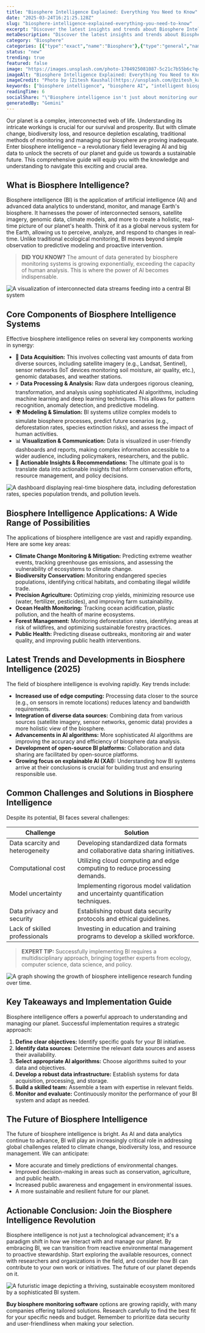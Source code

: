 ```yaml
---
title: "Biosphere Intelligence Explained: Everything You Need to Know"
date: "2025-03-24T16:21:25.128Z"
slug: "biosphere-intelligence-explained-everything-you-need-to-know"
excerpt: "Discover the latest insights and trends about Biosphere Intelligence. This comprehensive guide covers everything you need to know about Biosphere Intelligence in 2025."
metaDescription: "Discover the latest insights and trends about Biosphere Intelligence. This comprehensive guide covers everything you need to know about Biosphere Intellige..."
category: "Biosphere"
categories: [{"type":"exact","name":"Biosphere"},{"type":"general","name":"Environmental Science"},{"type":"medium","name":"Data Analysis"},{"type":"specific","name":"Remote Sensing"},{"type":"niche","name":"Satellite Imagery"}]
status: "new"
trending: true
featured: false
image: "https://images.unsplash.com/photo-1704925081087-5c21c7b55b6c?q=85&w=1200&fit=max&fm=webp&auto=compress"
imageAlt: "Biosphere Intelligence Explained: Everything You Need to Know"
imageCredit: "Photo by [Zitesh Kaushal](https://unsplash.com/@zitesh_kaushal) on Unsplash"
keywords: ["biosphere intelligence", "biosphere AI", "intelligent biosphere", "biosphere monitoring systems", "biosphere data analysis", "biosphere intelligence applications", "buy biosphere monitoring software", "biosphere intelligence research", "what is biosphere intelligence?", "future of biosphere intelligence"]
readingTime: 6
socialShare: "\"Biosphere intelligence isn't just about monitoring our planet; it's about giving Earth a nervous system, allowing us to understand and respond to its needs in real-time.\""
generatedBy: "Gemini"
---
```




Our planet is a complex, interconnected web of life.  Understanding its intricate workings is crucial for our survival and prosperity.  But with climate change, biodiversity loss, and resource depletion escalating, traditional methods of monitoring and managing our biosphere are proving inadequate. Enter biosphere intelligence – a revolutionary field leveraging AI and big data to unlock the secrets of our planet and guide us towards a sustainable future. This comprehensive guide will equip you with the knowledge and understanding to navigate this exciting and crucial area.

## What is Biosphere Intelligence?

Biosphere intelligence (BI) is the application of artificial intelligence (AI) and advanced data analytics to understand, monitor, and manage Earth's biosphere. It harnesses the power of interconnected sensors, satellite imagery, genomic data, climate models, and more to create a holistic, real-time picture of our planet's health.  Think of it as a global nervous system for the Earth, allowing us to perceive, analyze, and respond to changes in real-time.  Unlike traditional ecological monitoring, BI moves beyond simple observation to predictive modeling and proactive intervention.

> **DID YOU KNOW?** The amount of data generated by biosphere monitoring systems is growing exponentially, exceeding the capacity of human analysis.  This is where the power of AI becomes indispensable.

![A visualization of interconnected data streams feeding into a central BI system](https://images.unsplash.com/photo-1559407020-3709c5f4eb77?q=85&w=1200&fit=max&fm=webp&auto=compress)

## Core Components of Biosphere Intelligence Systems

Effective biosphere intelligence relies on several key components working in synergy:

* 🔑 **Data Acquisition:** This involves collecting vast amounts of data from diverse sources, including satellite imagery (e.g., Landsat, Sentinel), sensor networks (IoT devices monitoring soil moisture, air quality, etc.), genomic databases, and weather stations.
* ⚡ **Data Processing & Analysis:** Raw data undergoes rigorous cleaning, transformation, and analysis using sophisticated AI algorithms, including machine learning and deep learning techniques. This allows for pattern recognition, anomaly detection, and predictive modeling.
* 🌍 **Modeling & Simulation:**  BI systems utilize complex models to simulate biosphere processes, predict future scenarios (e.g., deforestation rates, species extinction risks), and assess the impact of human activities.
* 📊 **Visualization & Communication:**  Data is visualized in user-friendly dashboards and reports, making complex information accessible to a wider audience, including policymakers, researchers, and the public.
* 🤖 **Actionable Insights & Recommendations:**  The ultimate goal is to translate data into actionable insights that inform conservation efforts, resource management, and policy decisions.

![A dashboard displaying real-time biosphere data, including deforestation rates, species population trends, and pollution levels.](https://images.unsplash.com/photo-1559407011-0df8dd5991d6?q=85&w=1200&fit=max&fm=webp&auto=compress)

## Biosphere Intelligence Applications: A Wide Range of Possibilities

The applications of biosphere intelligence are vast and rapidly expanding. Here are some key areas:

* **Climate Change Monitoring & Mitigation:** Predicting extreme weather events, tracking greenhouse gas emissions, and assessing the vulnerability of ecosystems to climate change.
* **Biodiversity Conservation:** Monitoring endangered species populations, identifying critical habitats, and combating illegal wildlife trade.
* **Precision Agriculture:** Optimizing crop yields, minimizing resource use (water, fertilizer, pesticides), and improving farm sustainability.
* **Ocean Health Monitoring:** Tracking ocean acidification, plastic pollution, and the health of marine ecosystems.
* **Forest Management:** Monitoring deforestation rates, identifying areas at risk of wildfires, and optimizing sustainable forestry practices.
* **Public Health:** Predicting disease outbreaks, monitoring air and water quality, and improving public health interventions.

## Latest Trends and Developments in Biosphere Intelligence (2025)

The field of biosphere intelligence is evolving rapidly.  Key trends include:

* **Increased use of edge computing:** Processing data closer to the source (e.g., on sensors in remote locations) reduces latency and bandwidth requirements.
* **Integration of diverse data sources:** Combining data from various sources (satellite imagery, sensor networks, genomic data) provides a more holistic view of the biosphere.
* **Advancements in AI algorithms:**  More sophisticated AI algorithms are improving the accuracy and efficiency of biosphere data analysis.
* **Development of open-source BI platforms:**  Collaboration and data sharing are facilitated by open-source platforms.
* **Growing focus on explainable AI (XAI):**  Understanding how BI systems arrive at their conclusions is crucial for building trust and ensuring responsible use.

## Common Challenges and Solutions in Biosphere Intelligence

Despite its potential, BI faces several challenges:

| Challenge                     | Solution                                                                      |
|------------------------------|------------------------------------------------------------------------------|
| Data scarcity and heterogeneity | Developing standardized data formats and collaborative data sharing initiatives. |
| Computational cost            | Utilizing cloud computing and edge computing to reduce processing demands.       |
| Model uncertainty             | Implementing rigorous model validation and uncertainty quantification techniques. |
| Data privacy and security      | Establishing robust data security protocols and ethical guidelines.            |
| Lack of skilled professionals | Investing in education and training programs to develop a skilled workforce.     |

> **EXPERT TIP:**  Successfully implementing BI requires a multidisciplinary approach, bringing together experts from ecology, computer science, data science, and policy.

![A graph showing the growth of biosphere intelligence research funding over time.](https://images.unsplash.com/photo-1559407020-328eb3b23a0a?q=85&w=1200&fit=max&fm=webp&auto=compress)

##  Key Takeaways and Implementation Guide

Biosphere intelligence offers a powerful approach to understanding and managing our planet.  Successful implementation requires a strategic approach:

1. **Define clear objectives:**  Identify specific goals for your BI initiative.
2. **Identify data sources:**  Determine the relevant data sources and assess their availability.
3. **Select appropriate AI algorithms:**  Choose algorithms suited to your data and objectives.
4. **Develop a robust data infrastructure:**  Establish systems for data acquisition, processing, and storage.
5. **Build a skilled team:**  Assemble a team with expertise in relevant fields.
6. **Monitor and evaluate:**  Continuously monitor the performance of your BI system and adapt as needed.

## The Future of Biosphere Intelligence

The future of biosphere intelligence is bright.  As AI and data analytics continue to advance, BI will play an increasingly critical role in addressing global challenges related to climate change, biodiversity loss, and resource management. We can anticipate:

* More accurate and timely predictions of environmental changes.
* Improved decision-making in areas such as conservation, agriculture, and public health.
* Increased public awareness and engagement in environmental issues.
* A more sustainable and resilient future for our planet.

## Actionable Conclusion:  Join the Biosphere Intelligence Revolution

Biosphere intelligence is not just a technological advancement; it's a paradigm shift in how we interact with and manage our planet.  By embracing BI, we can transition from reactive environmental management to proactive stewardship.  Start exploring the available resources, connect with researchers and organizations in the field, and consider how BI can contribute to your own work or initiatives.  The future of our planet depends on it.

![A futuristic image depicting a thriving, sustainable ecosystem monitored by a sophisticated BI system.](https://images.unsplash.com/photo-1516192518150-0d8fee5425e3?q=85&w=1200&fit=max&fm=webp&auto=compress)

**Buy biosphere monitoring software** options are growing rapidly, with many companies offering tailored solutions.  Research carefully to find the best fit for your specific needs and budget. Remember to prioritize data security and user-friendliness when making your selection.
